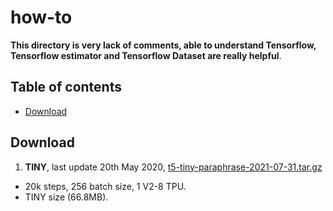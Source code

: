 # how-to

**This directory is very lack of comments, able to understand Tensorflow, Tensorflow estimator and Tensorflow Dataset are really helpful**.

## Table of contents
  * [Download](#download)

## Download

1. **TINY**, last update 20th May 2020, [t5-tiny-paraphrase-2021-07-31.tar.gz](https://f000.backblazeb2.com/file/malaya-model/finetuned/t5-tiny-paraphrase-2021-07-31.tar.gz)

  - 20k steps, 256 batch size, 1 V2-8 TPU.
  - TINY size (66.8MB).